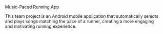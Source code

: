 Music-Paced Running App

This team project is an Android mobile application that automatically selects and plays songs matching the pace of a runner, creating a more engaging and motivating running experience.  
